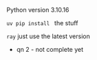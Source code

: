 Python version 3.10.16

`uv pip install ` the stuff

`ray` just use the latest version 

- qn 2 - not complete yet
